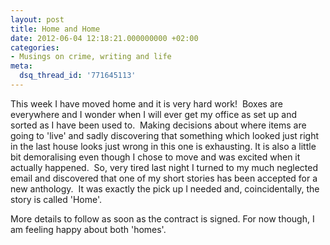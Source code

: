 ```yaml
---
layout: post
title: Home and Home
date: 2012-06-04 12:18:21.000000000 +02:00
categories:
- Musings on crime, writing and life
meta:
  dsq_thread_id: '771645113'
---
```


This week I have moved home and it is very hard work!  Boxes are everywhere and I wonder when I will ever get my office as set up and sorted as I have been used to.  Making decisions about where items are going to 'live' and sadly discovering that something which looked just right in the last house looks just wrong in this one is exhausting. It is also a little bit demoralising even though I chose to move and was excited when it actually happened.  So, very tired last night I turned to my much neglected email and discovered that one of my short stories has been accepted for a new anthology.  It was exactly the pick up I needed and, coincidentally, the story is called 'Home'.

More details to follow as soon as the contract is signed. For now though, I am feeling happy about both 'homes'.
